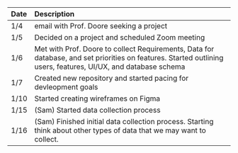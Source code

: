 | Date | Description |
| :--- |    :---- |
| 1/4 | email with Prof. Doore seeking a project |
| 1/5 | Decided on a project and scheduled Zoom meeting |
| 1/6 | Met with Prof. Doore to collect Requirements, Data for database, and set priorities on features. Started outlining users, features, UI/UX, and database schema |
| 1/7 | Created new repository and started pacing for devleopment goals |
| 1/10 | Started creating wireframes on Figma |
| 1/15 | (Sam) Started data collection process |
| 1/16 | (Sam) Finished initial data collection process. Starting think about other types of data that we may want to collect. |
